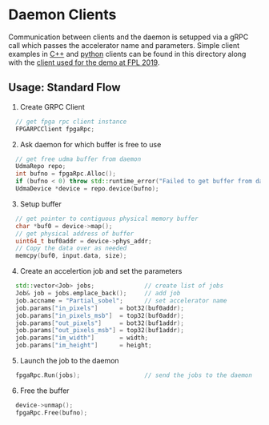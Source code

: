 # Daemon Clients

Communication between clients and the daemon is setupped via a gRPC call which passes the accelerator name and parameters. 
Simple client examples in [C++](./simple_cpp) and [python](./simple_py) clients can be found in this directory along with 
the [client used for the demo at FPL 2019](./wxmonitor). 

## Usage: Standard Flow
1. Create GRPC Client
```C++
  // get fpga rpc client instance
  FPGARPCClient fpgaRpc;
```

2. Ask daemon for which buffer is free to use
```C++
  // get free udma buffer from daemon
  UdmaRepo repo;
  int bufno = fpgaRpc.Alloc();
  if (bufno < 0) throw std::runtime_error("Failed to get buffer from daemon");
  UdmaDevice *device = repo.device(bufno);
```

3. Setup buffer 
```C++
  // get pointer to contiguous physical memory buffer
  char *buf0 = device->map();
  // get physical address of buffer 
  uint64_t buf0addr = device->phys_addr;
  // Copy the data over as needed
  memcpy(buf0, input.data, size);
```
4. Create an accelertion job and set the parameters

```C++
  std::vector<Job> jobs;              // create list of jobs
  Job& job = jobs.emplace_back();     // add job
  job.accname = "Partial_sobel";      // set accelerator name
  job.params["in_pixels"]      = bot32(buf0addr);
  job.params["in_pixels_msb"]  = top32(buf0addr);
  job.params["out_pixels"]     = bot32(buf1addr);
  job.params["out_pixels_msb"] = top32(buf1addr);
  job.params["im_width"]       = width;
  job.params["im_height"]      = height;
```

5. Launch the job to the daemon

```C++
  fpgaRpc.Run(jobs);                  // send the jobs to the daemon
```

6. Free the buffer

```C++
  device->unmap();
  fpgaRpc.Free(bufno);
```

